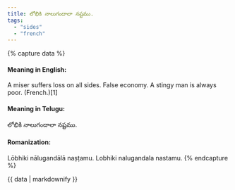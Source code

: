 ```yaml
---
title: లోభికి నాలుగందాలా నష్టము.
tags:
  - "sides"
  - "french"
---
```


{% capture data %}
#### Meaning in English:
A miser suffers loss on all sides.
False economy.
A stingy man is always poor. (French.)[1]

#### Meaning in Telugu:
లోభికి నాలుగందాలా నష్టము.

#### Romanization:
Lōbhiki nālugandālā naṣṭamu.
Lobhiki nalugandala nastamu.
{% endcapture %}

{{ data | markdownify }}

